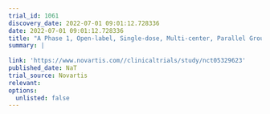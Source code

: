 ```yaml
---
trial_id: 1061
discovery_date: 2022-07-01 09:01:12.728336
date: 2022-07-01 09:01:12.728336
title: "A Phase 1, Open-label, Single-dose, Multi-center, Parallel Group Study to Evaluate the Pharmacokinetics of JDQ443 in Participants With Mild, Moderate or Severe Hepatic Impairment Compared to Matched Healthy Control Participants."
summary: |
  
link: 'https://www.novartis.com//clinicaltrials/study/nct05329623'
published_date: NaT
trial_source: Novartis
relevant: 
options:
  unlisted: false
---
```

